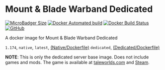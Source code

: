 # Mount & Blade Warband Dedicated

[![MicroBadger Size](https://img.shields.io/microbadger/image-size/pavolab/warband.svg?style=for-the-badge)](https://microbadger.com/#/images/pavolab/warband)
[![Docker Automated build](https://img.shields.io/docker/automated/pavolab/warband.svg?style=for-the-badge)](https://hub.docker.com/r/pavolab/warband/)
[![Docker Build Status](https://img.shields.io/docker/build/pavolab/warband.svg?style=for-the-badge)](https://hub.docker.com/r/pavolab/warband/)
[![GitHub](https://img.shields.io/github/license/pavolab/warband.svg?style=for-the-badge)](https://github.com/Pavolab/warband/blob/dedicated/LICENSE)

A docker image for Mount & Blade Warband Dedicated

`1.174`, `native`, `latest`, [(Native/Dockerfile)](https://github.com/Pavolab/warband/blob/master/Native/Dockerfile)
`dedicated`, [(Dedicated/Dockerfile)](https://github.com/Pavolab/warband/tree/master/Dockerfile)

**NOTE**: This is only the dedicated server base image. Does not include games and mods. The game is available at [taleworlds.com](https://www.taleworlds.com/en/Games/Warband) and [Steam](http://store.steampowered.com/app/48700/).
